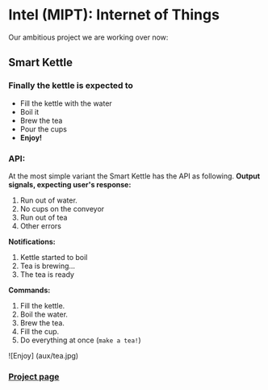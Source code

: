 # Intel (MIPT): Internet of Things

Our ambitious project we are working over now:
## Smart Kettle

### Finally the kettle is expected to
* Fill the kettle with the water
* Boil it
* Brew the tea
* Pour the cups
* **Enjoy!**

### API:
At the most simple variant the Smart Kettle has the API as following.
**Output signals, expecting user's response:**

1. Run out of water.
2. No cups on the conveyor
3. Run out of tea
4. Other errors

**Notifications:**

1. Kettle started to boil
2. Tea is brewing...
3. The tea is ready

**Commands:**

1. Fill the kettle.
2. Boil the water.
3. Brew the tea.
4. Fill the cup.
5. Do everything at once (`make a tea!`)

![Enjoy]
(aux/tea.jpg)

### [Project page](https://github.com/dmylnikov/intel-iot/projects/3)
